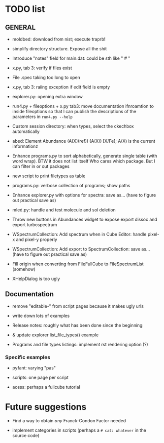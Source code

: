 # TODO list

## GENERAL

- moldbed: download from nist; execute traprb!

- simplify directory structure. Expose all the shit

- Introduce "notes" field for main.dat: could be sth like "<star name> # <notes>"

- x.py, tab 3: verify if files exist

- File .spec taking too long to open

- x.py, tab 3: raiing exception if edit field is empty

- explorer.py: opening extra window

- run4.py + fileoptions + x.py tab3: move documentation ifnroamtion to inside fileoptions so that I can publish the descriptions of the parameters in `run4.py --help`

- Custom session directory: when types, select the ckechbox automatically

- abed: Element Abundance (A(X)(ref)) (A(X)) [X/Fe]; A(X) is the current informationz    

- Enhance programs.py to sort alphabetically, generate single table (with word wrap). BTW it does not list itself
  Who cares which package. But I can filter in or out packages
  
- new script to print filetypes as table

- programs.py: verbose collection of programs; show paths

- Enhance explorer.py with options for spectra: save as... (have to figure out practical save as)

- mled.py: handle and test molecule and sol deletion

- Throw new buttons in Abundances widget to expose export dissoc and export turbospectrum

- WSpectrumCollection: Add spectrum when in Cube Editor: handle pixel-x and pixel-y properly

- WSpectrumCollection: Add export to SpectrumCollection: save as... (have to figure out practical save as)

- Fill origin when converting from FileFullCube to FileSpectrumList (somehow)

- XHelpDialog is too ugly

## Documentation

- remove "editable-" from script pages because it makes ugly urls

- write down lots of examples

- Release notes: roughly what has been done since the beginning

- & update explorer list_file_types() example

- Programs and file types listings: implement rst rendering option (?)

### Specific examples

- pyfant: varying "pas"

- scripts: one page per script

- aosss: perhaps a fullcube tutorial


# Future suggestions

- Find a way to obtain *any* Franck-Condon Factor needed

- implement categories in scripts (perhaps a `# cat: whatever` in the source code)

